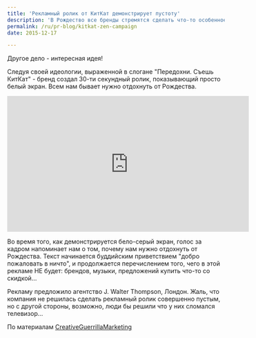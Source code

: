 ```yaml
---
title: 'Рекламный ролик от КитКат демонстрирует пустоту'
description: 'В Рождество все бренды стремятся сделать что-то особенное, чтобы стать частью духа приближающегося праздника. В кампаниях начинают фигурировать рождественские песни, семейный ужин и бесконечный шоппинг. Однако здесь есть риск банальности, и такие кампании рискуют быть незамеченными. Другое дело - интересная идея!'
permalink: /ru/pr-blog/kitkat-zen-campaign
date: 2015-12-17

---
```


Другое дело - интересная идея!

Следуя своей идеологии, выраженной в слогане "Передохни. Съешь КитКат" - бренд создал 30-ти секундный ролик, показывающий просто белый экран. Всем нам бывает нужно отдохнуть от Рождества.

<iframe width="560" height="315" src="https://www.youtube.com/embed/YBy8wkHJsPI" frameborder="0" allowfullscreen></iframe>

Во время того, как демонстрируется бело-серый экран, голос за кадром напоминает нам о том, почему нам нужно отдохнуть от Рождества. Текст начинается буддийским приветствием "добро пожаловать в ничто", и продолжается перечислением того, чего в этой рекламе НЕ будет: брендов, музыки, предложений купить что-то со скидкой...

Рекламу предложило агентство J. Walter Thompson, Лондон. Жаль, что компания не решилась сделать рекламный ролик совершенно пустым, но с другой стороны, возможно, люди бы решили что  у них сломался телевизор...

По материалам <a href="https://www.creativeguerrillamarketing.com/viral-marketing/kitkat-creates-tv-ad-showing-absolutely-nothing/">CreativeGuerrillaMarketing</a>

